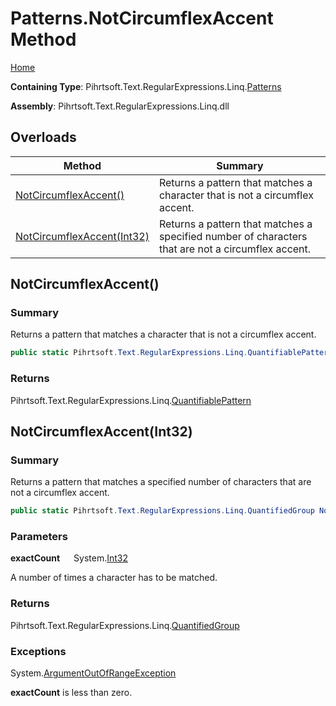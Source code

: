 # Patterns\.NotCircumflexAccent Method

[Home](../../../../../../README.md)

**Containing Type**: Pihrtsoft\.Text\.RegularExpressions\.Linq\.[Patterns](../README.md)

**Assembly**: Pihrtsoft\.Text\.RegularExpressions\.Linq\.dll

## Overloads

| Method | Summary |
| ------ | ------- |
| [NotCircumflexAccent()](#Pihrtsoft_Text_RegularExpressions_Linq_Patterns_NotCircumflexAccent) | Returns a pattern that matches a character that is not a circumflex accent\. |
| [NotCircumflexAccent(Int32)](#Pihrtsoft_Text_RegularExpressions_Linq_Patterns_NotCircumflexAccent_System_Int32_) | Returns a pattern that matches a specified number of characters that are not a circumflex accent\. |

## NotCircumflexAccent\(\) <a name="Pihrtsoft_Text_RegularExpressions_Linq_Patterns_NotCircumflexAccent"></a>

### Summary

Returns a pattern that matches a character that is not a circumflex accent\.

```csharp
public static Pihrtsoft.Text.RegularExpressions.Linq.QuantifiablePattern NotCircumflexAccent()
```

### Returns

Pihrtsoft\.Text\.RegularExpressions\.Linq\.[QuantifiablePattern](../../QuantifiablePattern/README.md)

## NotCircumflexAccent\(Int32\) <a name="Pihrtsoft_Text_RegularExpressions_Linq_Patterns_NotCircumflexAccent_System_Int32_"></a>

### Summary

Returns a pattern that matches a specified number of characters that are not a circumflex accent\.

```csharp
public static Pihrtsoft.Text.RegularExpressions.Linq.QuantifiedGroup NotCircumflexAccent(int exactCount)
```

### Parameters

**exactCount** &emsp; System\.[Int32](https://docs.microsoft.com/en-us/dotnet/api/system.int32)

A number of times a character has to be matched\.

### Returns

Pihrtsoft\.Text\.RegularExpressions\.Linq\.[QuantifiedGroup](../../QuantifiedGroup/README.md)

### Exceptions

System\.[ArgumentOutOfRangeException](https://docs.microsoft.com/en-us/dotnet/api/system.argumentoutofrangeexception)

**exactCount** is less than zero\.

